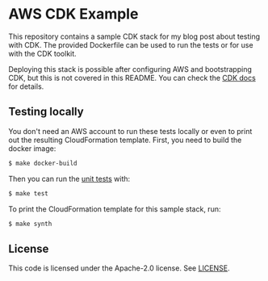 # AWS CDK Example

This repository contains a sample CDK stack for my blog post about testing with
CDK. The provided Dockerfile can be used to run the tests or for use with the
CDK toolkit.

Deploying this stack is possible after configuring AWS and bootstrapping CDK, but
this is not covered in this README.
You can check the [CDK docs](https://docs.aws.amazon.com/cdk/v2/guide/getting_started.html)
for details.

## Testing locally

You don't need an AWS account to run these tests locally or even to print out the
resulting CloudFormation template. First, you need to build the docker image:

```bash
$ make docker-build
```

Then you can run the [unit tests](./app/app_test.go) with:

```bash
$ make test
```

To print the CloudFormation template for this sample stack, run:

```bash
$ make synth
```

## License

This code is licensed under the Apache-2.0 license. See [LICENSE](./LICENSE).
